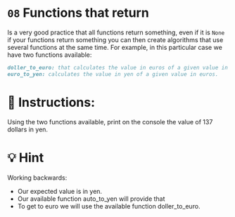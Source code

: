 # `08` Functions that return


Is a very good practice that all functions return something, even if it is `None` if your functions return something you can then create algorithms that use several functions at the same time. For example, in this particular case we have two functions available:

```md
doller_to_euro: that calculates the value in euros of a given value in dollars.
euro_to_yen: calculates the value in yen of a given value in euros.
```

# 📝 Instructions:
Using the two functions available, print on the console the value of 137 dollars in yen.

# 💡 Hint

Working backwards:
- Our expected value is in yen. 
- Our available function auto_to_yen will provide that
- To get to euro we will use the available function doller_to_euro.